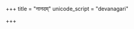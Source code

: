 +++
title = "नानदम्"
unicode_script = "devanagari"

+++
<div class="js_include" url="/vedAH/sAma/paravastu-saama/devaH/indraH/nAnadam/"  newLevelForH1="1" includeTitle="true"> </div>
